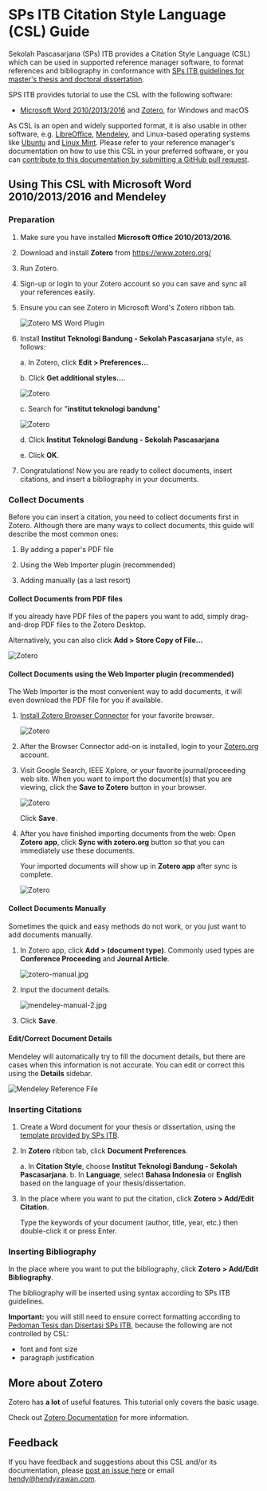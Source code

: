 # SPs ITB Citation Style Language (CSL) Guide

Sekolah Pascasarjana (SPs) ITB provides a Citation Style Language (CSL) which can be used in supported reference manager software, to format references and bibliography in conformance with [SPs ITB guidelines for master's thesis and doctoral dissertation](http://www.sps.itb.ac.id/in/pedoman-tesis-dan-disertasi/).

SPS ITB provides tutorial to use the CSL with the following software:

* [Microsoft Word 2010/2013/2016](https://products.office.com/en/word) and [Zotero](https://www.zotero.org/), for Windows and macOS

As CSL is an open and widely supported format, it is also usable in other software, e.g. [LibreOffice](http://libreoffice.org), [Mendeley](https://mendeley.com/), and Linux-based operating systems like [Ubuntu](https://ubuntu.com/) and [Linux Mint](https://linuxmint.com/). Please refer to your reference manager's documentation on how to use this CSL in your preferred software, or you can [contribute to this documentation by submitting a GitHub pull request](https://github.com/itb-sps/csl).

## Using This CSL with Microsoft Word 2010/2013/2016 and Mendeley

### Preparation

1. Make sure you have installed **Microsoft Office 2010/2013/2016**.

2. Download and install **Zotero** from https://www.zotero.org/

3. Run Zotero.

4. Sign-up or login to your Zotero account so you can save and sync all your references easily.

6. Ensure you can see Zotero in Microsoft Word's Zotero ribbon tab.

   ![Zotero MS Word Plugin](zotero-ms-word-plugin-windows.jpg)

7. Install **Institut Teknologi Bandung - Sekolah Pascasarjana** style, as follows:

   a. In Zotero, click **Edit > Preferences...**

   b. Click **Get additional styles...**.

      ![Zotero](zotero-styles.jpg)

   c. Search for "**institut teknologi bandung**"

      ![Zotero](zotero-install-style.jpg)

   d. Click **Institut Teknologi Bandung - Sekolah Pascasarjana**

   e. Click **OK**.

8. Congratulations! Now you are ready to collect documents, insert citations, and insert a bibliography in your documents.


### Collect Documents

Before you can insert a citation, you need to collect documents first in Zotero. Although there are many ways to collect documents, this guide will describe the most common ones:

1. By adding a paper's PDF file

2. Using the Web Importer plugin (recommended)

3. Adding manually (as a last resort)

#### Collect Documents from PDF files

If you already have PDF files of the papers you want to add, simply drag-and-drop PDF files to the Zotero Desktop.

Alternatively, you can also click **Add > Store Copy of File...**

![Zotero](zotero-ref-file.jpg)

#### Collect Documents using the Web Importer plugin (recommended)

The Web Importer is the most convenient way to add documents, it will even download the PDF file for you if available.

1. [Install Zotero Browser Connector](https://www.zotero.org/download/) for your favorite browser.

   ![Zotero](zotero-browser-connector.jpg)

2. After the Browser Connector add-on is installed, login to your [Zotero.org](https://www.zotero.org/) account.

3. Visit Google Search, IEEE Xplore, or your favorite journal/proceeding web site. When you want to import the document(s) that you are viewing, click the **Save to Zotero** button in your browser.

   ![Zotero](zotero-browser-connector2.jpg)

   Click **Save**.

4. After you have finished importing documents from the web: Open **Zotero app**, click **Sync with zotero.org** button so that you can immediately use these documents.

   Your imported documents will show up in **Zotero app** after sync is complete.

   ![Zotero](zotero-sync.jpg)

#### Collect Documents Manually

Sometimes the quick and easy methods do not work, or you just want to add documents manually.

1. In Zotero app, click **Add > (document type)**. Commonly used types are **Conference Proceeding** and **Journal Article**.

   ![zotero-manual.jpg](zotero-manual.jpg)

2. Input the document details.

   ![mendeley-manual-2.jpg](mendeley-manual-2.jpg)

3. Click **Save**.

#### Edit/Correct Document Details

Mendeley will automatically try to fill the document details, but there are cases when this information is not accurate. You can edit or correct this using the **Details** sidebar.

![Mendeley Reference File](mendeley-ref-details.jpg)

### Inserting Citations

1. Create a Word document for your thesis or dissertation, using the [template provided by SPs ITB](http://www.sps.itb.ac.id/in/pedoman-tesis-dan-disertasi/).

2. In **Zotero** ribbon tab, click **Document Preferences**.

   a. In **Citation Style**, choose **Institut Teknologi Bandung - Sekolah Pascasarjana**.
   b. In **Language**, select **Bahasa Indonesia** or **English** based on the language of your thesis/dissertation.

3. In the place where you want to put the citation, click **Zotero > Add/Edit Citation**.

   Type the keywords of your document (author, title, year, etc.) then double-click it or press Enter.


### Inserting Bibliography

In the place where you want to put the bibliography, click **Zotero > Add/Edit Bibliography**.

The bibliography will be inserted using syntax according to SPs ITB guidelines.

**Important:** you will still need to ensure correct formatting according to [Pedoman Tesis dan Disertasi SPs ITB](http://www.sps.itb.ac.id/in/pedoman-tesis-dan-disertasi/), because the following are not controlled by CSL:

* font and font size
* paragraph justification


## More about Zotero

Zotero has **a lot** of useful features. This tutorial only covers the basic usage.

Check out [Zotero Documentation](https://www.zotero.org/support/) for more information.

## Feedback

If you have feedback and suggestions about this CSL and/or its documentation, please [post an issue here](https://github.com/itb-sps/csl/issues) or email [hendy@hendyirawan.com](mailto:hendy@hendyirawan.com).

